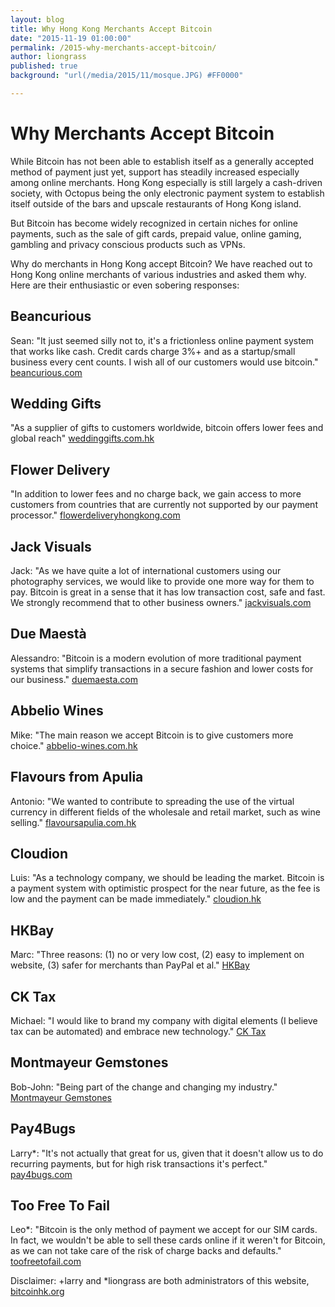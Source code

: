 ```yaml
---
layout: blog
title: Why Hong Kong Merchants Accept Bitcoin
date: "2015-11-19 01:00:00"
permalink: /2015-why-merchants-accept-bitcoin/
author: liongrass
published: true
background: "url(/media/2015/11/mosque.JPG) #FF0000"

---
```


# Why Merchants Accept Bitcoin

While Bitcoin has not been able to establish itself as a generally accepted method of payment just yet, support has steadily increased especially among online merchants. Hong Kong especially is still largely a cash-driven society, with Octopus being the only electronic payment system to establish itself outside of the bars and upscale restaurants of Hong Kong island.

But Bitcoin has become widely recognized in certain niches for online payments, such as the sale of gift cards, prepaid value, online gaming, gambling and privacy conscious products such as VPNs.

Why do merchants in Hong Kong accept Bitcoin?
We have reached out to Hong Kong online merchants of various industries and asked them why. Here are their enthusiastic or even sobering responses:

## Beancurious

Sean:
"It just seemed silly not to, it's a frictionless online payment system that works like cash. Credit cards charge 3%+ and as a startup/small business every cent counts. I wish all of our customers would use bitcoin."
[beancurious.com](http://www.beancurious.com/)

## Wedding Gifts

"As a supplier of gifts to customers worldwide, bitcoin offers lower fees and global reach"
[weddinggifts.com.hk](http://weddinggifts.com.hk/)

## Flower Delivery

"In addition to lower fees and no charge back, we gain access to more customers from countries that are currently not supported by our payment processor."
[flowerdeliveryhongkong.com](http://www.flowerdeliveryhongkong.com/)

## Jack Visuals

Jack:
"As we have quite a lot of international customers using our photography services, we would like to provide one more way for them to pay. Bitcoin is great in a sense that it has low transaction cost, safe and fast. We strongly recommend that to other business owners."
[jackvisuals.com](http://www.jackvisuals.com/)

## Due Maestà

Alessandro:
"Bitcoin is a modern evolution of more traditional payment systems that simplify transactions in a secure fashion and lower costs for our business."
[duemaesta.com](http://www.duemaesta.com/)

## Abbelio Wines

Mike: "The main reason we accept Bitcoin is to give customers more choice."
[abbelio-wines.com.hk](https://www.abbelio-wines.com.hk/)

## Flavours from Apulia

Antonio: "We wanted to contribute to spreading the use of the virtual currency in different fields of the wholesale and retail market, such as wine selling."
[flavoursapulia.com.hk](https://www.flavoursapulia.com.hk/estore/home)

## Cloudion

Luis:
"As a technology company, we should be leading the market. Bitcoin is a payment system with optimistic prospect for the near future, as the fee is low and the payment can be made immediately."
[cloudion.hk](http://cloudion.hk/)

## HKBay

Marc:
"Three reasons: (1) no or very low cost, (2) easy to implement on website, (3) safer for merchants than PayPal et al."
[HKBay](http://www.hkbay.com/store/index.php?language=en)

## CK Tax

Michael:
"I would like to brand my company with digital elements (I believe tax can be automated) and embrace new technology."
[CK Tax](http://www.ck-tax.com/)

## Montmayeur Gemstones

Bob-John:
"Being part of the change and changing my industry."
[Montmayeur Gemstones](https://www.instagram.com/bobjohn_montmayeur/)

## Pay4Bugs

Larry*:
"It's not actually that great for us, given that it doesn't allow us to do recurring payments, but for high risk transactions it's perfect."
[pay4bugs.com](https://www.pay4bugs.com/)

## Too Free To Fail

Leo*:
"Bitcoin is the only method of payment we accept for our SIM cards. In fact, we wouldn't be able to sell these cards online if it weren't for Bitcoin, as we can not take care of the risk of charge backs and defaults."
[toofreetofail.com](https://toofreetofail.com/)

Disclaimer: +larry and *liongrass are both administrators of this website, [bitcoinhk.org](https://www.bitcoinhk.org)


